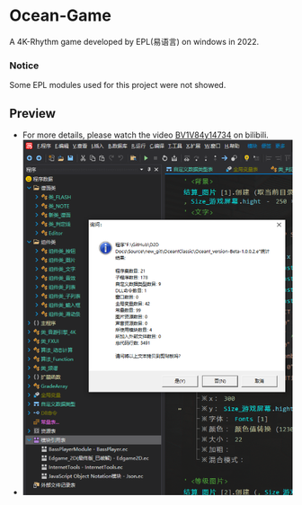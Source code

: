 # Ocean-Game
A 4K-Rhythm game developed by EPL(易语言) on windows in 2022.
### Notice
Some EPL modules used for this project were not showed.
## Preview
- For more details, please watch the video <a href="https://www.bilibili.com/video/BV1V84y14734/?share_source=copy_web&vd_source=ceb4c30740d6f909512302aed8c69a02">BV1V84y14734</a> on bilibili.
- <img src="https://github.com/OrigamiGamer/Ocean-Game/blob/main/preview/1.png" alt="code-preview">
